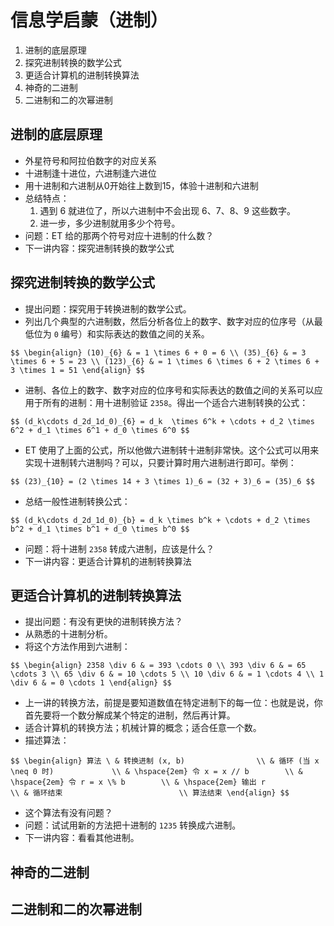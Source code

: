 # 信息学启蒙（进制）

1. 进制的底层原理
1. 探究进制转换的数学公式
1. 更适合计算机的进制转换算法
1. 神奇的二进制
1. 二进制和二的次幂进制

		
## 进制的底层原理

- 外星符号和阿拉伯数字的对应关系
- 十进制逢十进位，六进制逢六进位
- 用十进制和六进制从0开始往上数到15，体验十进制和六进制
- 总结特点：
   1. 遇到 6 就进位了，所以六进制中不会出现 6、7、8、9 这些数字。
   1. 进一步，多少进制就用多少个符号。
- 问题：ET 给的那两个符号对应十进制的什么数？
- 下一讲内容：探究进制转换的数学公式

		
## 探究进制转换的数学公式

- 提出问题：探究用于转换进制的数学公式。
- 列出几个典型的六进制数，然后分析各位上的数字、数字对应的位序号（从最低位为 `0` 编号）和实际表达的数值之间的关系。

`$$
\begin{align}
    (10)_{6} & = 1 \times 6 + 0 = 6 \\
    (35)_{6} & = 3 \times 6 + 5 = 23 \\
    (123)_{6} & = 1 \times 6 \times 6 + 2 \times 6 + 3 \times 1 = 51
\end{align}
$$`

- 进制、各位上的数字、数字对应的位序号和实际表达的数值之间的关系可以应用于所有的进制：用十进制验证 `2358`。得出一个适合六进制转换的公式：

`$$
    (d_k\cdots d_2d_1d_0)_{6} = d_k  \times 6^k + \cdots + d_2 \times 6^2 + d_1 \times 6^1 + d_0 \times 6^0
$$`

- ET 使用了上面的公式，所以他做六进制转十进制非常快。这个公式可以用来实现十进制转六进制吗？可以，只要计算时用六进制进行即可。举例：

`$$
    (23)_{10} = (2 \times 14 + 3 \times 1)_6 = (32 + 3)_6 = (35)_6
$$`

- 总结一般性进制转换公式：

`$$
    (d_k\cdots d_2d_1d_0)_{b} = d_k \times b^k + \cdots + d_2 \times b^2 + d_1 \times b^1 + d_0 \times b^0
$$`

- 问题：将十进制 `2358` 转成六进制，应该是什么？
- 下一讲内容：更适合计算机的进制转换算法

		
## 更适合计算机的进制转换算法

- 提出问题：有没有更快的进制转换方法？
- 从熟悉的十进制分析。
- 将这个方法作用到六进制：

`$$
\begin{align}
    2358 \div 6 & = 393 \cdots 0 \\
    393 \div 6 & = 65 \cdots 3 \\
    65 \div 6 & = 10 \cdots 5 \\
    10 \div 6 & = 1 \cdots 4 \\
    1 \div 6 & = 0 \cdots 1
\end{align}
$$`

- 上一讲的转换方法，前提是要知道数值在特定进制下的每一位：也就是说，你首先要将一个数分解成某个特定的进制，然后再计算。
- 适合计算机的转换方法；机械计算的概念；适合任意一个数。
- 描述算法：

`$$
\begin{align}
算法 \ & 转换进制 (x, b)                \\
    & 循环 (当 x \neq 0 时)             \\
    & \hspace{2em} 令 x = x // b        \\
    & \hspace{2em} 令 r = x \% b        \\
    & \hspace{2em} 输出 r               \\
    & 循环结束                          \\
算法结束
\end{align}
$$`

- 这个算法有没有问题？
- 问题：试试用新的方法把十进制的 `1235` 转换成六进制。
- 下一讲内容：看看其他进制。

		
## 神奇的二进制

		
## 二进制和二的次幂进制

